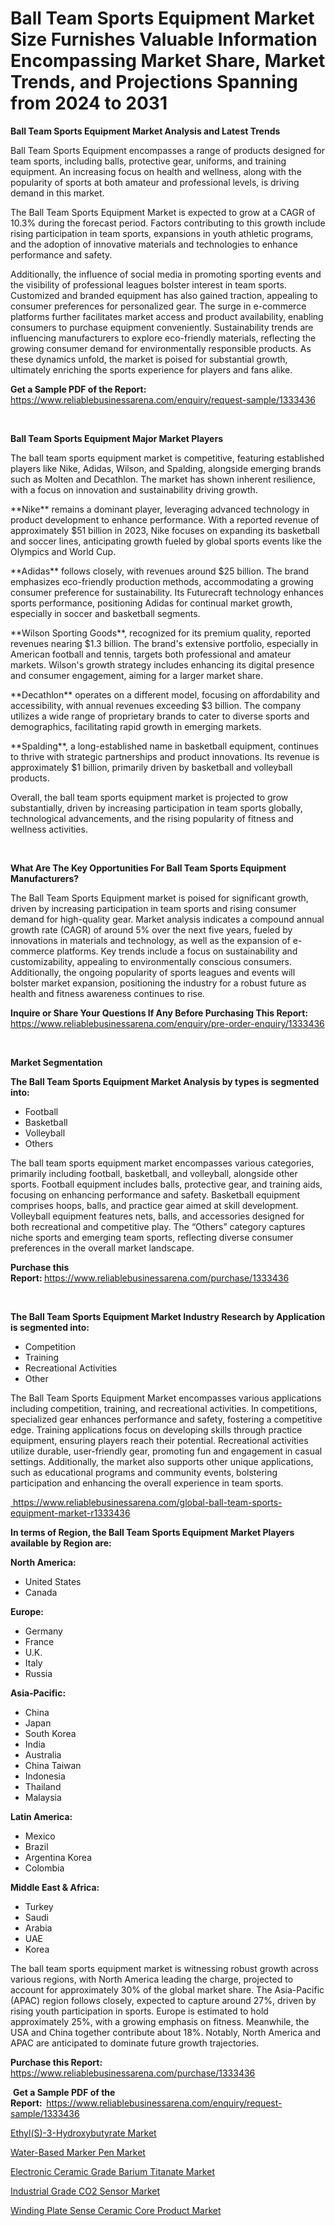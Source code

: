 <p><h1>Ball Team Sports Equipment Market Size Furnishes Valuable Information Encompassing Market Share, Market Trends, and Projections Spanning from 2024 to 2031</h1></p><p><strong>Ball Team Sports Equipment Market Analysis and Latest Trends</strong></p>
<p><p>Ball Team Sports Equipment encompasses a range of products designed for team sports, including balls, protective gear, uniforms, and training equipment. An increasing focus on health and wellness, along with the popularity of sports at both amateur and professional levels, is driving demand in this market. </p><p>The Ball Team Sports Equipment Market is expected to grow at a CAGR of 10.3% during the forecast period. Factors contributing to this growth include rising participation in team sports, expansions in youth athletic programs, and the adoption of innovative materials and technologies to enhance performance and safety. </p><p>Additionally, the influence of social media in promoting sporting events and the visibility of professional leagues bolster interest in team sports. Customized and branded equipment has also gained traction, appealing to consumer preferences for personalized gear. The surge in e-commerce platforms further facilitates market access and product availability, enabling consumers to purchase equipment conveniently. Sustainability trends are influencing manufacturers to explore eco-friendly materials, reflecting the growing consumer demand for environmentally responsible products. As these dynamics unfold, the market is poised for substantial growth, ultimately enriching the sports experience for players and fans alike.</p></p>
<p><strong>Get a Sample PDF of the Report:&nbsp;</strong> <a href="https://www.reliablebusinessarena.com/enquiry/request-sample/1333436?utm_campaign=1282&utm_medium=2&utm_source=Github&utm_content=ia&utm_term=12102024&utm_id=ball-team-sports-equipment">https://www.reliablebusinessarena.com/enquiry/request-sample/1333436</a></p>
<p>&nbsp;</p>
<p><strong>Ball Team Sports Equipment Major Market Players</strong></p>
<p><p>The ball team sports equipment market is competitive, featuring established players like Nike, Adidas, Wilson, and Spalding, alongside emerging brands such as Molten and Decathlon. The market has shown inherent resilience, with a focus on innovation and sustainability driving growth.</p><p>**Nike** remains a dominant player, leveraging advanced technology in product development to enhance performance. With a reported revenue of approximately $51 billion in 2023, Nike focuses on expanding its basketball and soccer lines, anticipating growth fueled by global sports events like the Olympics and World Cup.</p><p>**Adidas** follows closely, with revenues around $25 billion. The brand emphasizes eco-friendly production methods, accommodating a growing consumer preference for sustainability. Its Futurecraft technology enhances sports performance, positioning Adidas for continual market growth, especially in soccer and basketball segments.</p><p>**Wilson Sporting Goods**, recognized for its premium quality, reported revenues nearing $1.3 billion. The brand's extensive portfolio, especially in American football and tennis, targets both professional and amateur markets. Wilson's growth strategy includes enhancing its digital presence and consumer engagement, aiming for a larger market share.</p><p>**Decathlon** operates on a different model, focusing on affordability and accessibility, with annual revenues exceeding $3 billion. The company utilizes a wide range of proprietary brands to cater to diverse sports and demographics, facilitating rapid growth in emerging markets.</p><p>**Spalding**, a long-established name in basketball equipment, continues to thrive with strategic partnerships and product innovations. Its revenue is approximately $1 billion, primarily driven by basketball and volleyball products.</p><p>Overall, the ball team sports equipment market is projected to grow substantially, driven by increasing participation in team sports globally, technological advancements, and the rising popularity of fitness and wellness activities.</p></p>
<p>&nbsp;</p>
<p><strong>What Are The Key Opportunities For Ball Team Sports Equipment Manufacturers?</strong></p>
<p><p>The Ball Team Sports Equipment market is poised for significant growth, driven by increasing participation in team sports and rising consumer demand for high-quality gear. Market analysis indicates a compound annual growth rate (CAGR) of around 5% over the next five years, fueled by innovations in materials and technology, as well as the expansion of e-commerce platforms. Key trends include a focus on sustainability and customizability, appealing to environmentally conscious consumers. Additionally, the ongoing popularity of sports leagues and events will bolster market expansion, positioning the industry for a robust future as health and fitness awareness continues to rise.</p></p>
<p><strong>Inquire or Share Your Questions If Any Before Purchasing This Report:</strong> <a href="https://www.reliablebusinessarena.com/enquiry/pre-order-enquiry/1333436?utm_campaign=1282&utm_medium=2&utm_source=Github&utm_content=ia&utm_term=12102024&utm_id=ball-team-sports-equipment">https://www.reliablebusinessarena.com/enquiry/pre-order-enquiry/1333436</a></p>
<p>&nbsp;</p>
<p><strong>Market Segmentation</strong></p>
<p><strong>The Ball Team Sports Equipment Market Analysis by types is segmented into:</strong></p>
<p><ul><li>Football</li><li>Basketball</li><li>Volleyball</li><li>Others</li></ul></p>
<p><p>The ball team sports equipment market encompasses various categories, primarily including football, basketball, and volleyball, alongside other sports. Football equipment includes balls, protective gear, and training aids, focusing on enhancing performance and safety. Basketball equipment comprises hoops, balls, and practice gear aimed at skill development. Volleyball equipment features nets, balls, and accessories designed for both recreational and competitive play. The “Others” category captures niche sports and emerging team sports, reflecting diverse consumer preferences in the overall market landscape.</p></p>
<p><strong>Purchase this Report:&nbsp;</strong><a href="https://www.reliablebusinessarena.com/purchase/1333436?utm_campaign=1282&utm_medium=2&utm_source=Github&utm_content=ia&utm_term=12102024&utm_id=ball-team-sports-equipment">https://www.reliablebusinessarena.com/purchase/1333436</a></p>
<p>&nbsp;</p>
<p><strong>The Ball Team Sports Equipment Market Industry Research by Application is segmented into:</strong></p>
<p><ul><li>Competition</li><li>Training</li><li>Recreational Activities</li><li>Other</li></ul></p>
<p><p>The Ball Team Sports Equipment Market encompasses various applications including competition, training, and recreational activities. In competitions, specialized gear enhances performance and safety, fostering a competitive edge. Training applications focus on developing skills through practice equipment, ensuring players reach their potential. Recreational activities utilize durable, user-friendly gear, promoting fun and engagement in casual settings. Additionally, the market also supports other unique applications, such as educational programs and community events, bolstering participation and enhancing the overall experience in team sports.</p></p>
<p><a href="https://www.reliablebusinessarena.com/global-ball-team-sports-equipment-market-r1333436?utm_campaign=1282&utm_medium=2&utm_source=Github&utm_content=ia&utm_term=12102024&utm_id=ball-team-sports-equipment">&nbsp;https://www.reliablebusinessarena.com/global-ball-team-sports-equipment-market-r1333436</a></p>
<p><strong>In terms of Region, the Ball Team Sports Equipment Market Players available by Region are:</strong></p>
<p>
    <p> <strong> North America: </strong>
        <ul>
            <li>United States</li>
            <li>Canada</li>
        </ul>
        </p> 
    <p> <strong> Europe: </strong>
        <ul>
            <li>Germany</li>
            <li>France</li>
            <li>U.K.</li>
            <li>Italy</li>
            <li>Russia</li>
        </ul>
        </p> 
    <p> <strong> Asia-Pacific: </strong>
        <ul>
            <li>China</li>
            <li>Japan</li>
            <li>South Korea</li>
            <li>India</li>
            <li>Australia</li>
            <li>China Taiwan</li>
            <li>Indonesia</li>
            <li>Thailand</li>
            <li>Malaysia</li>
        </ul>
        </p> 
    <p> <strong> Latin America: </strong>
        <ul>
            <li>Mexico</li>
            <li>Brazil</li>
            <li>Argentina Korea</li>
            <li>Colombia</li>
        </ul>
        </p> 
    <p> <strong> Middle East & Africa: </strong>
        <ul>
            <li>Turkey</li>
            <li>Saudi</li>
            <li>Arabia</li>
            <li>UAE</li>
            <li>Korea</li>
        </ul>
    </p>
    </p>
<p><p>The ball team sports equipment market is witnessing robust growth across various regions, with North America leading the charge, projected to account for approximately 30% of the global market share. The Asia-Pacific (APAC) region follows closely, expected to capture around 27%, driven by rising youth participation in sports. Europe is estimated to hold approximately 25%, with a growing emphasis on fitness. Meanwhile, the USA and China together contribute about 18%. Notably, North America and APAC are anticipated to dominate future growth trajectories.</p></p>
<p><strong>Purchase this Report: </strong><a href="https://www.reliablebusinessarena.com/purchase/1333436?utm_campaign=1282&utm_medium=2&utm_source=Github&utm_content=ia&utm_term=12102024&utm_id=ball-team-sports-equipment">https://www.reliablebusinessarena.com/purchase/1333436</a></p>
<p>&nbsp;<strong>Get a Sample PDF of the Report:&nbsp;&nbsp;</strong><a href="https://www.reliablebusinessarena.com/enquiry/request-sample/1333436?utm_campaign=1282&utm_medium=2&utm_source=Github&utm_content=ia&utm_term=12102024&utm_id=ball-team-sports-equipment">https://www.reliablebusinessarena.com/enquiry/request-sample/1333436</a></p>
<p><strong></strong></p>
<p><p><a href="https://www.linkedin.com/pulse/ethyls-3-hydroxybutyrate-market-industry-landscape-avawc?utm_campaign=1282&utm_medium=2&utm_source=Github&utm_content=ia&utm_term=12102024&utm_id=ball-team-sports-equipment">Ethyl(S)-3-Hydroxybutyrate Market</a></p><p><a href="https://www.linkedin.com/pulse/water-based-marker-pen-market-global-insights-sales-trends-ltbgc?utm_campaign=1282&utm_medium=2&utm_source=Github&utm_content=ia&utm_term=12102024&utm_id=ball-team-sports-equipment">Water-Based Marker Pen Market</a></p><p><a href="https://www.linkedin.com/pulse/electronic-ceramic-grade-barium-titanate-landscape-product-4vjkc?utm_campaign=1282&utm_medium=2&utm_source=Github&utm_content=ia&utm_term=12102024&utm_id=ball-team-sports-equipment">Electronic Ceramic Grade Barium Titanate Market</a></p><p><a href="https://www.linkedin.com/pulse/global-industrial-grade-co2-sensor-market-trends-insights-growth-mmnnc?utm_campaign=1282&utm_medium=2&utm_source=Github&utm_content=ia&utm_term=12102024&utm_id=ball-team-sports-equipment">Industrial Grade CO2 Sensor Market</a></p><p><a href="https://www.linkedin.com/pulse/global-winding-plate-sense-ceramic-core-product-market-exploring-4yuuf?utm_campaign=1282&utm_medium=2&utm_source=Github&utm_content=ia&utm_term=12102024&utm_id=ball-team-sports-equipment">Winding Plate Sense Ceramic Core Product Market</a></p></p>